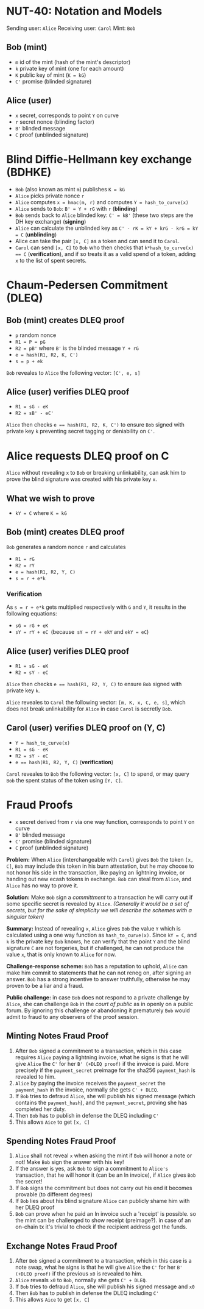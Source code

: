 # NUT-40: Notation and Models

Sending user: `Alice`
Receiving user: `Carol`
Mint: `Bob`

## Bob (mint)

- `m` id of the mint (hash of the mint's descriptor)
- `k` private key of mint (one for each amount)
- `K` public key of mint (`K = kG`)
- `C'` promise (blinded signature)

## Alice (user)

- `x` secret, corresponds to point `Y` on curve
- `r` secret nonce (blinding factor)
- `B'` blinded message
- `C` proof (unblinded signature)

# Blind Diffie-Hellmann key exchange (BDHKE)

- `Bob` (also known as mint `m`) publishes `K = kG`
- `Alice` picks private nonce `r`
- `Alice` computes `x = hmac(m, r)` and computes `Y = hash_to_curve(x)`
- `Alice` sends to `Bob`: `B' = Y + rG` with `r` (**blinding**)
- `Bob` sends back to `Alice` blinded key: `C' = kB'` (these two steps are the DH key exchange) (**signing**)
- `Alice` can calculate the unblinded key as `C' - rK = kY + krG - krG = kY = C` (**unblinding**)
- Alice can take the pair `[x, C]` as a token and can send it to `Carol`.
- `Carol` can send `[x, C]` to `Bob` who then checks that `k*hash_to_curve(x) == C` (**verification**), and if so treats it as a valid spend of a token, adding `x`  to the list of spent secrets.

# Chaum-Pedersen Commitment (DLEQ)

## Bob (mint) creates DLEQ proof
- `p` random nonce
- `R1 = P = pG`
- `R2 = pB'` where `B'` is the blinded message `Y + rG`
- `e = hash(R1, R2, K, C')`
- `s = p + ek`

`Bob` reveales to `Alice` the following vector: `[C', e, s]`

## Alice (user) verifies DLEQ proof
- `R1 = sG - eK`
- `R2 = sB' - eC'`

`Alice` then checks `e == hash(R1, R2, K, C')` to ensure `Bob` signed with private key `k` preventing secret tagging or deniability on `C'`.

# Alice requests DLEQ proof on C

`Alice` without revealing `x` to `Bob` or breaking unlinkability, can ask him to prove the blind signature was created with his private key `x`.

## What we wish to prove

- `kY = C` where `K = kG`

## Bob (mint) creates DLEQ proof

`Bob` generates a random nonce `r` and calculates

- `R1 = rG`
- `R2 = rY`
- `e = hash(R1, R2, Y, C)`
- `s = r + e*k`

### Verification

As `s = r + e*k` gets multiplied respectively with `G` and `Y`, it results in the following equations:

- `sG = rG + eK`
- `sY = rY + eC `(because` sY = rY + ekY` and `ekY = eC`)

## Alice (user) verifies DLEQ proof

- `R1 = sG - eK`
- `R2 = sY - eC`

`Alice` then checks `e == hash(R1, R2, Y, C)` to ensure `Bob` signed with private key `k`.

`Alice` reveales to `Carol` the following vector: `[m, K, x, C, e, s]`, which does not break unlinkability for `Alice` in case `Carol` is secretly `Bob`.


## Carol (user) verifies DLEQ proof on (Y, C)
- `Y = hash_to_curve(x)`
- `R1 = sG - eK`
- `R2 = sY - eC`
- `e == hash(R1, R2, Y, C)` (**verification**)

`Carol` reveales to `Bob` the following vector: `[x, C]` to spend, or may query `Bob` the spent status of the token using `[Y, C]`.

# Fraud Proofs

- `x` secret derived from `r` via one way function, corresponds to point `Y` on curve
- `B'` blinded message
- `C'` promise (blinded signature)
- `C` proof (unblinded signature)

**Problem:** When `Alice` (interchangeable with `Carol`) gives `Bob` the token `[x, C]`, `Bob` may include this token in his burn attestation, but he may choose to not honor his side in the transaction, like paying an lightning invoice, or handing out new ecash tokens in exchange. `Bob` can steal from `Alice`, and `Alice` has no way to prove it.

**Solution:** Make `Bob` sign a *committment* to a transaction he will carry out if some specific secret is revealed by `Alice`. *(Generally it would be a set of secrets, but for the sake of simplicity we will describe the schemes with a singular token)*

**Summary:** Instead of revealing `x`, `Alice` gives `Bob` the value `Y` which is calculated using a one way function as `hash_to_curve(x)`. Since `kY = C`, and `k` is the private key `Bob` knows, he can verify that the point `Y` and the blind signature `C` are not forgeries, but if challenged, he can not produce the value `x`, that is only known to `Alice` for now.

**Challenge-response scheme:** `Bob` has a reputation to uphold, `Alice` can make him commit to statements that he can not reneg on, after signing an answer. `Bob` has a strong incentive to answer truthfully, otherwise he may proven to be a liar and a fraud.

**Public challenge:** in case `Bob` does not respond to a private challenge by `Alice`, she can challenge `Bob` in the *court of public* as in openly on a public forum. By ignoring this challenge or abandoning it prematurely `Bob` would admit to fraud to any observers of the proof session.

## Minting Notes Fraud Proof
1. After `Bob` signed a commitment to a transaction, which in this case requires `Alice` paying a lightning invoice, what he signs is that he will give `Alice` the `C'` for her `B' (+DLEQ proof)` if the invoice is paid. More precisely if the `payment_secret` preimage for the sha256 `payment_hash` is revealed to him.
2. `Alice` by paying the invoice receives the `payment_secret` the `payment_hash` in the invoice, normally she gets `C' + DLEQ`.
3. If `Bob` tries to defraud `Alice`, she will publish his signed message (which contains the `payment_hash`), and the `payment_secret`, proving she has completed her duty.
4. Then `Bob` has to publish in defense the DLEQ including `C'`
5. This allows `Aice` to get `[x, C]`

## Spending Notes Fraud Proof
1. `Alice` shall not reveal `x` when asking the mint if `Bob` will honor a note or not! Make `Bob` sign the answer with his key!
2. If the answer is yes, ask `Bob` to sign a commitment to `Alice's` transaction, that he will honor it (can be an ln invoice), if `Alice` gives `Bob` the secret!
3. If `Bob` signs the commitment but does not carry out his end it becomes provable (to different degrees)
4. If `Bob` lies about his blind signature `Alice` can publicly shame him with her DLEQ proof
5. `Bob` can prove when he paid an ln invoice such a 'receipt' is possible. so the mint can be challenged to show receipt (preimage?). in case of an on-chain tx it's trivial to check if the recipient address got the funds.

## Exchange Notes Fraud Proof
1. After `Bob` signed a commitment to a transaction, which in this case is a note swap, what he signs is that he will give `Alice` the `C'` for her `B' (+DLEQ proof)` if the previous `x0` is revealed to him.
2. `Alice` reveals `x0` to `Bob`, normally she gets `C' + DLEQ`.
3. If `Bob` tries to defraud `Alice`, she will publish his signed message and `x0`
4. Then `Bob` has to publish in defense the DLEQ including `C'`
5. This allows `Aice` to get `[x, C]`